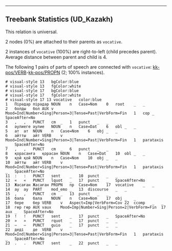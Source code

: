 

--------------------------------------------------------------------------------

## Treebank Statistics (UD_Kazakh)

This relation is universal.

2 nodes (0%) are attached to their parents as `vocative`.

2 instances of `vocative` (100%) are right-to-left (child precedes parent).
Average distance between parent and child is 4.

The following 1 pairs of parts of speech are connected with `vocative`: [kk-pos/VERB]()-[kk-pos/PROPN]() (2; 100% instances).


~~~ conllu
# visual-style 13	bgColor:blue
# visual-style 13	fgColor:white
# visual-style 17	bgColor:blue
# visual-style 17	fgColor:white
# visual-style 17 13 vocative	color:blue
1	Пірәдар	пірәдар	NOUN	n	Case=Nom	0	root	_	_
2	болды	бол	AUX	v	Mood=Ind|Number=Sing|Person=3|Tense=Past|VerbForm=Fin	1	cop	_	SpaceAfter=No
3	,	,	PUNCT	cm	_	1	punct	_	_
4	әулиеге	әулие	NOUN	n	Case=Dat	6	obl	_	_
5	ат	ат	NOUN	n	Case=Nom	6	obj	_	_
6	айтты	айт	VERB	v	Mood=Ind|Number=Sing|Person=3|Tense=Past|VerbForm=Fin	1	parataxis	_	SpaceAfter=No
7	,	,	PUNCT	cm	_	6	punct	_	_
8	қорасанға	қорасан	NOUN	n	Case=Dat	10	obl	_	_
9	қой	қой	NOUN	n	Case=Nom	10	obj	_	_
10	айтты	айт	VERB	v	Mood=Ind|Number=Sing|Person=3|Tense=Past|VerbForm=Fin	1	parataxis	_	SpaceAfter=No
11	:	:	PUNCT	sent	_	10	punct	_	_
12	«	«	PUNCT	lquot	_	17	punct	_	SpaceAfter=No
13	Жасаған	Жасаған	PROPN	np	Case=Nom	17	vocative	_	_
14	ау	ау	PART	mod_emo	_	13	discourse	_	_
15	,	,	PUNCT	cm	_	13	punct	_	_
16	бала	бала	NOUN	n	Case=Nom	17	obj	_	_
17	бере	бер	VERB	v	Aspect=Imp|VerbForm=Cov	22	ccomp	_	_
18	гөр	гөр	AUX	vaux	Mood=Imp|Number=Sing|Person=2|VerbForm=Fin	17	aux	_	SpaceAfter=No
19	!	!	PUNCT	sent	_	17	punct	_	SpaceAfter=No
20	»	»	PUNCT	rquot	_	17	punct	_	_
21	–	–	PUNCT	guio	_	17	punct	_	_
22	деді	де	VERB	v	Mood=Ind|Number=Sing|Person=3|Tense=Past|VerbForm=Fin	1	parataxis	_	SpaceAfter=No
23	.	.	PUNCT	sent	_	22	punct	_	_

~~~


